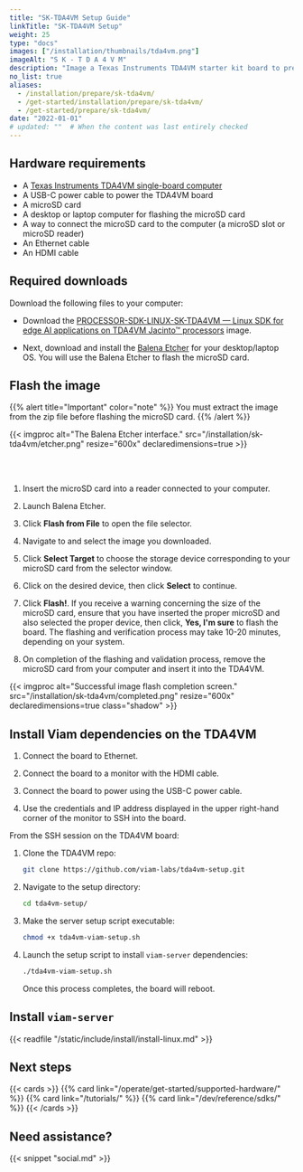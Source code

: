 ```yaml
---
title: "SK-TDA4VM Setup Guide"
linkTitle: "SK-TDA4VM Setup"
weight: 25
type: "docs"
images: ["/installation/thumbnails/tda4vm.png"]
imageAlt: "S K - T D A 4 V M"
description: "Image a Texas Instruments TDA4VM starter kit board to prepare it for viam-server installation."
no_list: true
aliases:
  - /installation/prepare/sk-tda4vm/
  - /get-started/installation/prepare/sk-tda4vm/
  - /get-started/prepare/sk-tda4vm/
date: "2022-01-01"
# updated: ""  # When the content was last entirely checked
---
```


## Hardware requirements

- A [Texas Instruments TDA4VM single-board computer](https://www.ti.com/tool/SK-TDA4VM)
- A USB-C power cable to power the TDA4VM board
- A microSD card
- A desktop or laptop computer for flashing the microSD card
- A way to connect the microSD card to the computer (a microSD slot or microSD reader)
- An Ethernet cable
- An HDMI cable

## Required downloads

Download the following files to your computer:

- Download the <a href="https://www.ti.com/tool/download/PROCESSOR-SDK-LINUX-SK-TDA4VM" target="_blank">PROCESSOR-SDK-LINUX-SK-TDA4VM — Linux SDK for edge AI applications on TDA4VM Jacinto™ processors</a> image.

- Next, download and install the <a href="https://etcher.balena.io/#download-etcher" target="_blank">Balena Etcher</a> for your desktop/laptop OS.
  You will use the Balena Etcher to flash the microSD card.

## Flash the image

{{% alert title="Important" color="note" %}}
You must extract the image from the zip file before flashing the microSD card.
{{% /alert %}}

{{< imgproc alt="The Balena Etcher interface." src="/installation/sk-tda4vm/etcher.png" resize="600x" declaredimensions=true >}}

<br>
<br>

1. Insert the microSD card into a reader connected to your computer.

2. Launch Balena Etcher.

3. Click **Flash from File** to open the file selector.

4. Navigate to and select the image you downloaded.

5. Click **Select Target** to choose the storage device corresponding to your microSD card from the selector window.

6. Click on the desired device, then click **Select** to continue.

7. Click **Flash!**.
   If you receive a warning concerning the size of the microSD card, ensure that you have inserted the proper microSD and also selected the proper device, then click, **Yes, I'm sure** to flash the board.
   The flashing and verification process may take 10-20 minutes, depending on your system.

8. On completion of the flashing and validation process, remove the microSD card from your computer and insert it into the TDA4VM.

{{< imgproc alt="Successful image flash completion screen." src="/installation/sk-tda4vm/completed.png" resize="600x" declaredimensions=true class="shadow"  >}}

## Install Viam dependencies on the TDA4VM

1. Connect the board to Ethernet.

2. Connect the board to a monitor with the HDMI cable.

3. Connect the board to power using the USB-C power cable.

4. Use the credentials and IP address displayed in the upper right-hand corner of the monitor to SSH into the board.

From the SSH session on the TDA4VM board:

1. Clone the TDA4VM repo:

   ```sh {class="command-line" data-prompt="$"}
   git clone https://github.com/viam-labs/tda4vm-setup.git
   ```

2. Navigate to the setup directory:

   ```sh {class="command-line" data-prompt="$"}
   cd tda4vm-setup/
   ```

3. Make the server setup script executable:

   ```sh {class="command-line" data-prompt="$"}
   chmod +x tda4vm-viam-setup.sh
   ```

4. Launch the setup script to install `viam-server` dependencies:

   ```sh {class="command-line" data-prompt="$"}
   ./tda4vm-viam-setup.sh
   ```

   Once this process completes, the board will reboot.

## Install `viam-server`

{{< readfile "/static/include/install/install-linux.md" >}}

## Next steps

{{< cards >}}
{{% card link="/operate/get-started/supported-hardware/" %}}
{{% card link="/tutorials/" %}}
{{% card link="/dev/reference/sdks/" %}}
{{< /cards >}}

## Need assistance?

{{< snippet "social.md" >}}
